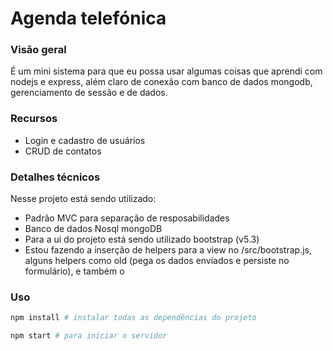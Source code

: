 # Agenda telefónica

### Visão geral
É um mini sistema para que eu possa usar algumas coisas que aprendi com nodejs e express, além claro de conexão com banco de dados mongodb, gerenciamento de sessão e de dados.

### Recursos 
- Login e cadastro de usuários 
- CRUD de contatos

### Detalhes técnicos 
Nesse projeto está sendo utilizado:
- Padrão MVC para separação de resposabilidades
- Banco de dados Nosql mongoDB
- Para a ui do projeto está sendo utilizado bootstrap (v5.3)
- Estou fazendo a inserção de helpers para a view no /src/bootstrap.js, alguns helpers como old (pega os dados enviados e persiste no formulário), e também o 

### Uso
```bash
npm install # instalar todas as dependências do projeto

npm start # para iniciar o servidor
```